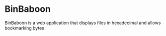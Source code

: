 # BinBaboon
BinBaboon is a web application that displays files in hexadecimal and allows bookmarking bytes
